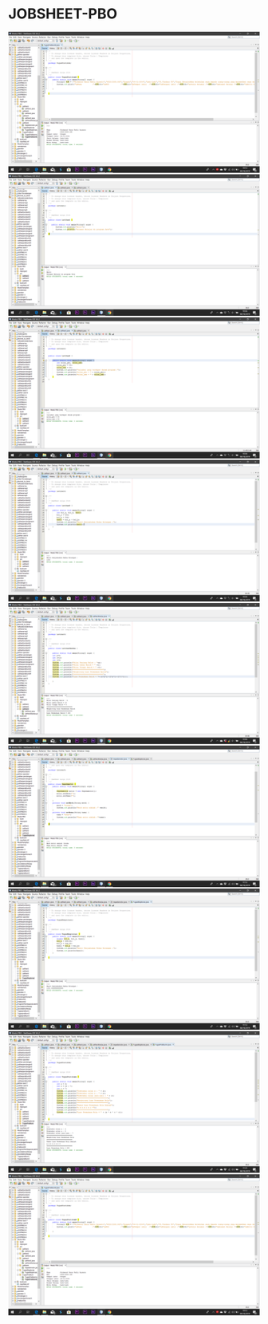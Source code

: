 # JOBSHEET-PBO
![Alt Teks](https://github.com/Richmondjanusrafiiaryanto/JOBSHEET-PBO/blob/master/Screenshot%20(442).png)
![Alt Teks](https://github.com/Richmondjanusrafiiaryanto/JOBSHEET-PBO/blob/master/Screenshot%20(433).png)
![Alt Teks](https://github.com/Richmondjanusrafiiaryanto/JOBSHEET-PBO/blob/master/Screenshot%20(434).png)
![Alt Teks](https://github.com/Richmondjanusrafiiaryanto/JOBSHEET-PBO/blob/master/Screenshot%20(435).png)
![Alt Teks](https://github.com/Richmondjanusrafiiaryanto/JOBSHEET-PBO/blob/master/Screenshot%20(436).png)
![Alt Teks](https://github.com/Richmondjanusrafiiaryanto/JOBSHEET-PBO/blob/master/Screenshot%20(437).png)
![Alt Teks](https://github.com/Richmondjanusrafiiaryanto/JOBSHEET-PBO/blob/master/Screenshot%20(438).png)
![Alt Teks](https://github.com/Richmondjanusrafiiaryanto/JOBSHEET-PBO/blob/master/Screenshot%20(439).png)
![Alt Teks](https://github.com/Richmondjanusrafiiaryanto/JOBSHEET-PBO/blob/master/Screenshot%20(442).png)
